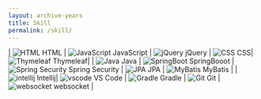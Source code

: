 ```yaml
---
layout: archive-years
title: Skill
permalink: /skill/
---
```


| ![HTML](html.png) HTML | ![JavaScript](javascript.png)  JavaScript | ![jQuery](jQuery.png) jQuery | ![CSS](CSS.jpeg)  CSS| ![Thymeleaf](Thymeleaf.png)  Thymeleaf|
| ![Java](java.png) Java | ![SpringBoot](springboot.png)  SpringBooot | ![Spring Security](SpringSecurity.png)  Spring Security | ![JPA](JPA.png)  JPA | ![MyBatis](MyBatis.png)  MyBatis |
| ![intellij](intellij.jpeg)  Intellij| ![vscode](vscode.png)  VS Code | ![Gradle](Gradle.png)  Gradle | ![Git](Git.png)  Git | ![websocket](websocket.png)  websocket |




